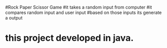 #Rock Paper Scissor Game
#it takes a random input from computer 
#it compares random input and user input 
#based on those inputs its generate a output
# this project developed in java.
